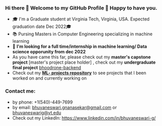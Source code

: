 ### Hi there 👋 Welcome to my GitHub Profile 🎉 Happy to have you.

- 🎓 I'm a Graduate student at Virginia Tech, Virginia, USA. Expected graduation date Dec 2022🎓
- 📚 Pursing Masters in Computer Engineering specializing in machine learning
- 🧐 **I'm looking for a full time/internship in machine learning/ Data science opporunity from dec 2022**
- As you have came this far, please check out my **master's capstone project** [master's project place holder] , check out my **undergraduate final project** [bhoodrone-backend](https://github.com/bhuvaneswarignanasekar/bhoodrone-backend)
- Check out my [**ML- projects repository**](https://github.com/bhuvaneswarignanasekar/ML-projects) to see projects that I been worked on and currently working on
<h3>Contact me:</h3>

- by phone: +1(540)-449-7699
- by email: bhuvaneswari.gnanasekar@gmail.com or bhuvaneswarig@vt.edu 
- Check out my LinkedIn: https://www.linkedin.com/in/bhuvaneswari-g/


<!--
**bhuvaneswarignanasekar/bhuvaneswarignanasekar** is a ✨ _special_ ✨ repository because its `README.md` (this file) appears on your GitHub profile.

Here are some ideas to get you started:

- 🔭 I’m currently working on ...
- 🌱 I’m currently learning ...
- 👯 I’m looking to collaborate on ...
- 🤔 I’m looking for help with ...
- 💬 Ask me about ...
- 📫 How to reach me: ...
- 😄 Pronouns: ...
- ⚡ Fun fact: ...
-->
